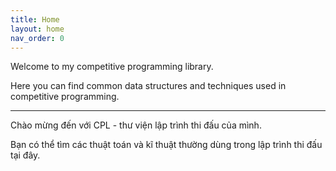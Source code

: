 ```yaml
---
title: Home
layout: home
nav_order: 0
---
```


Welcome to my competitive programming library.

Here you can find common data structures and techniques used in competitive
programming.

---

Chào mừng đến với CPL - thư viện lập trình thi đấu của mình.

Bạn có thể tìm các thuật toán và kĩ thuật thường dùng trong lập trình thi đấu
tại đây.
